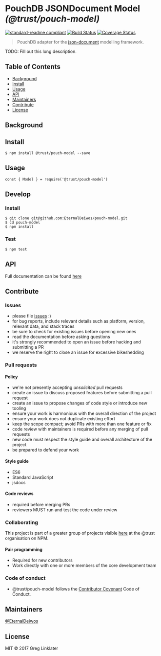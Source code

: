 # PouchDB JSONDocument Model _(@trust/pouch-model)_

[![standard-readme compliant](https://img.shields.io/badge/readme%20style-standard-brightgreen.svg?style=flat-square)](https://github.com/RichardLitt/standard-readme)
[![Build Status](https://travis-ci.org/EternalDeiwos/pouch-model.svg?branch=master)](https://travis-ci.org/EternalDeiwos/pouch-model)
[![Coverage Status](https://coveralls.io/repos/github/EternalDeiwos/pouch-model/badge.svg?branch=master)](https://coveralls.io/github/EternalDeiwos/pouch-model?branch=master)

>  PouchDB adapter for the [json-document](https://www.npmjs.com/package/@trust/json-document) modelling framework.

TODO: Fill out this long description.

## Table of Contents

- [Background](#background)
- [Install](#install)
- [Usage](#usage)
- [API](#api)
- [Maintainers](#maintainers)
- [Contribute](#contribute)
- [License](#license)

## Background

## Install

```
$ npm install @trust/pouch-model --save
```

## Usage

```
const { Model } = require('@trust/pouch-model')
```

## Develop

### Install

```
$ git clone git@github.com:EternalDeiwos/pouch-model.git
$ cd pouch-model
$ npm install
```

### Test

```
$ npm test
```

## API

Full documentation can be found [here](https://eternaldeiwos.github.io/pouch-model)

## Contribute

### Issues

* please file [issues](https://github.com/EternalDeiwos/pouch-model/issues) :)
* for bug reports, include relevant details such as platform, version, relevant data, and stack traces
* be sure to check for existing issues before opening new ones
* read the documentation before asking questions
* it's strongly recommended to open an issue before hacking and submitting a PR
* we reserve the right to close an issue for excessive bikeshedding

### Pull requests

#### Policy

* we're not presently accepting *unsolicited* pull requests
* create an issue to discuss proposed features before submitting a pull request
* create an issue to propose changes of code style or introduce new tooling
* ensure your work is harmonious with the overall direction of the project
* ensure your work does not duplicate existing effort
* keep the scope compact; avoid PRs with more than one feature or fix
* code review with maintainers is required before any merging of pull requests
* new code must respect the style guide and overall architecture of the project
* be prepared to defend your work

#### Style guide

* ES6
* Standard JavaScript
* jsdocs

#### Code reviews

* required before merging PRs
* reviewers MUST run and test the code under review

### Collaborating

This project is part of a greater group of projects visible [here](https://www.npmjs.com/org/trust) at the @trust organisation on NPM.

#### Pair programming

* Required for new contributors
* Work directly with one or more members of the core development team

### Code of conduct

* @trust/pouch-model follows the [Contributor Covenant](http://contributor-covenant.org/version/1/3/0/) Code of Conduct.

## Maintainers

[@EternalDeiwos](https://github.com/EternalDeiwos)

## License

MIT © 2017 Greg Linklater
